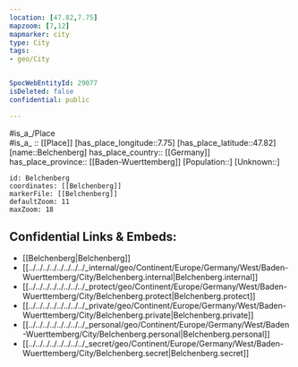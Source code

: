 ```yaml
---
location: [47.82,7.75] 
mapzoom: [7,12] 
mapmarker: city 
type: City
tags:
- geo/City


SpocWebEntityId: 29077
isDeleted: false
confidential: public

---
```

#is_a_/Place  
#is_a_ :: [[Place]] 
[has_place_longitude::7.75] 
[has_place_latitude::47.82] 
[name::Belchenberg] 
has_place_country:: [[Germany]]  
has_place_province:: [[Baden-Wuerttemberg]] 
[Population::] 
[Unknown::] 


```leaflet
id: Belchenberg
coordinates: [[Belchenberg]] 
markerFile: [[Belchenberg]] 
defaultZoom: 11 
maxZoom: 18
```


## Confidential Links & Embeds: 
- [[Belchenberg|Belchenberg]]  
- [[../../../../../../../../_internal/geo/Continent/Europe/Germany/West/Baden-Wuerttemberg/City/Belchenberg.internal|Belchenberg.internal]] 
- [[../../../../../../../../_protect/geo/Continent/Europe/Germany/West/Baden-Wuerttemberg/City/Belchenberg.protect|Belchenberg.protect]] 
- [[../../../../../../../../_private/geo/Continent/Europe/Germany/West/Baden-Wuerttemberg/City/Belchenberg.private|Belchenberg.private]] 
- [[../../../../../../../../_personal/geo/Continent/Europe/Germany/West/Baden-Wuerttemberg/City/Belchenberg.personal|Belchenberg.personal]] 
- [[../../../../../../../../_secret/geo/Continent/Europe/Germany/West/Baden-Wuerttemberg/City/Belchenberg.secret|Belchenberg.secret]] 

